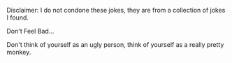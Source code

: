 Disclaimer: I do not condone these jokes, they are from a collection of jokes I found.

Don't Feel Bad...

Don't think of yourself as an ugly person, think of yourself as a really pretty monkey.

